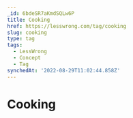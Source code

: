 ```yaml
---
_id: 6bdeSR7aKmdSQLw6P
title: Cooking
href: https://lesswrong.com/tag/cooking
slug: cooking
type: tag
tags:
  - LessWrong
  - Concept
  - Tag
synchedAt: '2022-08-29T11:02:44.858Z'
---
```

# Cooking


